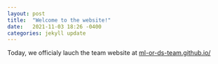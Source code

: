 ```yaml
---
layout: post
title:  "Welcome to the website!"
date:   2021-11-03 18:26 -0400
categories: jekyll update
---
```

Today, we officialy lauch the team website at <a href="https://ml-or-ds-team.github.io/">ml-or-ds-team.github.io/</a>
